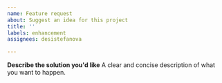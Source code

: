 ```yaml
---
name: Feature request
about: Suggest an idea for this project
title: ''
labels: enhancement
assignees: desistefanova

---
```


**Describe the solution you'd like**
A clear and concise description of what you want to happen.
